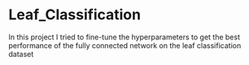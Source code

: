 # Leaf_Classification
In this project I tried to fine-tune the hyperparameters to get the best performance of the fully connected network on the leaf classification dataset
